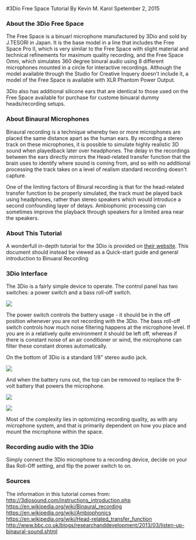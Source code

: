 #3Dio Free Space Tutorial
By Kevin M. Karol
Spetember 2, 2015

### About the 3Dio Free Space

The Free Space is a binuarl microphone manufactured by 3Dio and sold by J.TESORI in Japan.  It is the base model in a line that includes the Free Space Pro II, which is very similar to the Free Space with slight material and technical refinements for maximum quality recording, and the Free Space Omni, which simulates 360 degree binural audio using 8 different microphones mounted in a circle for interactive recordings.  Although the model available through the Studio for Creative Inquery doesn't include it, a model of the Free Space is available with XLR Phantom Power Output.

3Dio also has additional silicone ears that are identical to those used on the Free Space available for purchase for custome binuaral dummy heads/recording setups.

### About Binaural Microphones

Binaural recording is a technique whereby two or more microphones are placed the same distance apart as the human ears.  By recording a stereo track on these microphones, it is possible to simulate highly realistic 3D sound when playedback later over headphones.  The delay in the recordings between the ears directly mirrors the Head-related transfer function that the brain uses to identify where sound is coming from, and so with no additional processing the track takes on a level of realism standard recording doesn't capture.

One of the limiting factors of Binural recording is that for the head-related transfer function to be properly simulated, the track must be played back using headphones, rather than stereo speakers which would introduce a second confounding layer of delays.  Ambiophonic processing can sometimes improve the playback through speakers for a limited area near the speakers.

### About This Tutorial
A wonderfull in-depth tutorial for the 3Dio is provided on [their website](http://3diosound.com/instructions_introduction.php).  This document should instead be viewed as a Quick-start guide and general introduction to Binuaral Recording


### 3Dio Interface

The 3Dio is a fairly simple device to operate.  The control panel has two switches: a power switch and a bass roll-off switch.  

![](switches.jpg)

The power switch controls the battery usage - it should be in the off position whenever you are not recording with the 3Dio.
The bass roll-off switch controls how much noise filtering happens at the microphone level.  If you are in a relatively quite environment it should be left off, whereas if there is constant noise of an air conditioner or wind, the microphone can filter these constant drones automatically.

On the bottom of 3Dio is a standard 1/8" stereo audio jack.

![](audioJack.jpg)

And when the battery runs out, the top can be removed to replace the 9-volt battery that powers the microphone.

![](batteryTopOn.jpg)

![](batteryTopOff.jpg)

Most of the complexity lies in optomizing recording quality, as with any microphone system, and that is primarily dependent on how you place and mount the microphone within the space.

### Recording audio with the 3Dio

Simply connect the 3Dio microphone to a recording device, decide on your Bas Roll-Off setting, and flip the power switch to on.

### Sources

The information in this tutorial comes from:
http://3diosound.com/instructions_introduction.php
https://en.wikipedia.org/wiki/Binaural_recording
https://en.wikipedia.org/wiki/Ambiophonics
https://en.wikipedia.org/wiki/Head-related_transfer_function
http://www.bbc.co.uk/blogs/researchanddevelopment/2013/03/listen-up-binaural-sound.shtml
